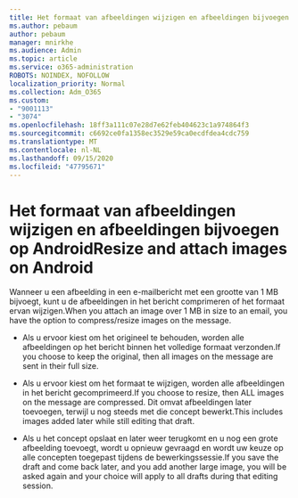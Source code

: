 ```yaml
---
title: Het formaat van afbeeldingen wijzigen en afbeeldingen bijvoegen op Android
ms.author: pebaum
author: pebaum
manager: mnirkhe
ms.audience: Admin
ms.topic: article
ms.service: o365-administration
ROBOTS: NOINDEX, NOFOLLOW
localization_priority: Normal
ms.collection: Adm_O365
ms.custom:
- "9001113"
- "3074"
ms.openlocfilehash: 18ff3a111c07e28d7e62feb404623c1a974864f3
ms.sourcegitcommit: c6692ce0fa1358ec3529e59ca0ecdfdea4cdc759
ms.translationtype: MT
ms.contentlocale: nl-NL
ms.lasthandoff: 09/15/2020
ms.locfileid: "47795671"
---
```

# <a name="resize-and-attach-images-on-android"></a><span data-ttu-id="9c1ee-102">Het formaat van afbeeldingen wijzigen en afbeeldingen bijvoegen op Android</span><span class="sxs-lookup"><span data-stu-id="9c1ee-102">Resize and attach images on Android</span></span>

<span data-ttu-id="9c1ee-103">Wanneer u een afbeelding in een e-mailbericht met een grootte van 1 MB bijvoegt, kunt u de afbeeldingen in het bericht comprimeren of het formaat ervan wijzigen.</span><span class="sxs-lookup"><span data-stu-id="9c1ee-103">When you attach an image over 1 MB in size to an email, you have the option to compress/resize images on the message.</span></span>
 
- <span data-ttu-id="9c1ee-104">Als u ervoor kiest om het origineel te behouden, worden alle afbeeldingen op het bericht binnen het volledige formaat verzonden.</span><span class="sxs-lookup"><span data-stu-id="9c1ee-104">If you choose to keep the original, then all images on the message are sent in their full size.</span></span>
 
- <span data-ttu-id="9c1ee-105">Als u ervoor kiest om het formaat te wijzigen, worden alle afbeeldingen in het bericht gecomprimeerd.</span><span class="sxs-lookup"><span data-stu-id="9c1ee-105">If you choose to resize, then ALL images on the message are compressed.</span></span>  <span data-ttu-id="9c1ee-106">Dit omvat afbeeldingen later toevoegen, terwijl u nog steeds met die concept bewerkt.</span><span class="sxs-lookup"><span data-stu-id="9c1ee-106">This includes images added later while still editing that draft.</span></span>
 
- <span data-ttu-id="9c1ee-107">Als u het concept opslaat en later weer terugkomt en u nog een grote afbeelding toevoegt, wordt u opnieuw gevraagd en wordt uw keuze op alle concepten toegepast tijdens de bewerkingssessie.</span><span class="sxs-lookup"><span data-stu-id="9c1ee-107">If you save the draft and come back later, and you add another large image, you will be asked again and your choice will apply to all drafts during that editing session.</span></span>
 
